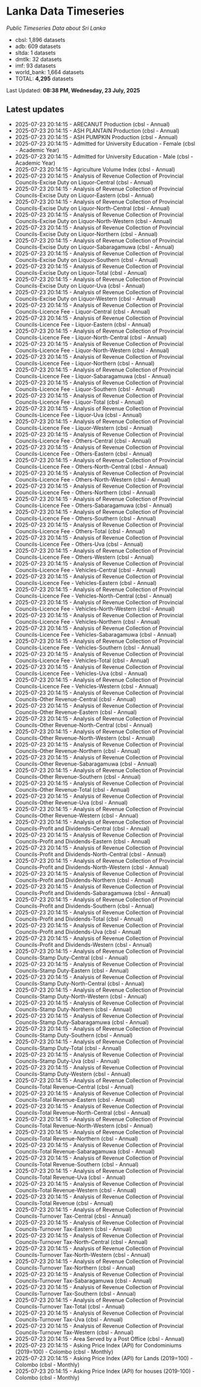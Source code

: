 # Lanka Data Timeseries
*Public Timeseries Data about Sri Lanka*

* cbsl: 1,896 datasets
* adb: 609 datasets
* sltda: 1 datasets
* dmtlk: 32 datasets
* imf: 93 datasets
* world_bank: 1,664 datasets
* TOTAL: **4,295** datasets

Last Updated: **08:38 PM, Wednesday, 23 July, 2025**

## Latest updates

* 2025-07-23 20:14:15 - ARECANUT Production (cbsl - Annual)
* 2025-07-23 20:14:15 - ASH PLANTAIN Production (cbsl - Annual)
* 2025-07-23 20:14:15 - ASH PUMPKIN Production (cbsl - Annual)
* 2025-07-23 20:14:15 - Admitted for University Education - Female (cbsl - Academic Year)
* 2025-07-23 20:14:15 - Admitted for University Education - Male (cbsl - Academic Year)
* 2025-07-23 20:14:15 - Agriculture Volume Index (cbsl - Annual)
* 2025-07-23 20:14:15 - Analysis of Revenue Collection of Provincial Councils-Excise Duty on Liquor-Central (cbsl - Annual)
* 2025-07-23 20:14:15 - Analysis of Revenue Collection of Provincial Councils-Excise Duty on Liquor-Eastern (cbsl - Annual)
* 2025-07-23 20:14:15 - Analysis of Revenue Collection of Provincial Councils-Excise Duty on Liquor-North-Central (cbsl - Annual)
* 2025-07-23 20:14:15 - Analysis of Revenue Collection of Provincial Councils-Excise Duty on Liquor-North-Western (cbsl - Annual)
* 2025-07-23 20:14:15 - Analysis of Revenue Collection of Provincial Councils-Excise Duty on Liquor-Northern (cbsl - Annual)
* 2025-07-23 20:14:15 - Analysis of Revenue Collection of Provincial Councils-Excise Duty on Liquor-Sabaragamuwa (cbsl - Annual)
* 2025-07-23 20:14:15 - Analysis of Revenue Collection of Provincial Councils-Excise Duty on Liquor-Southern (cbsl - Annual)
* 2025-07-23 20:14:15 - Analysis of Revenue Collection of Provincial Councils-Excise Duty on Liquor-Total (cbsl - Annual)
* 2025-07-23 20:14:15 - Analysis of Revenue Collection of Provincial Councils-Excise Duty on Liquor-Uva (cbsl - Annual)
* 2025-07-23 20:14:15 - Analysis of Revenue Collection of Provincial Councils-Excise Duty on Liquor-Western (cbsl - Annual)
* 2025-07-23 20:14:15 - Analysis of Revenue Collection of Provincial Councils-Licence Fee - Liquor-Central (cbsl - Annual)
* 2025-07-23 20:14:15 - Analysis of Revenue Collection of Provincial Councils-Licence Fee - Liquor-Eastern (cbsl - Annual)
* 2025-07-23 20:14:15 - Analysis of Revenue Collection of Provincial Councils-Licence Fee - Liquor-North-Central (cbsl - Annual)
* 2025-07-23 20:14:15 - Analysis of Revenue Collection of Provincial Councils-Licence Fee - Liquor-North-Western (cbsl - Annual)
* 2025-07-23 20:14:15 - Analysis of Revenue Collection of Provincial Councils-Licence Fee - Liquor-Northern (cbsl - Annual)
* 2025-07-23 20:14:15 - Analysis of Revenue Collection of Provincial Councils-Licence Fee - Liquor-Sabaragamuwa (cbsl - Annual)
* 2025-07-23 20:14:15 - Analysis of Revenue Collection of Provincial Councils-Licence Fee - Liquor-Southern (cbsl - Annual)
* 2025-07-23 20:14:15 - Analysis of Revenue Collection of Provincial Councils-Licence Fee - Liquor-Total (cbsl - Annual)
* 2025-07-23 20:14:15 - Analysis of Revenue Collection of Provincial Councils-Licence Fee - Liquor-Uva (cbsl - Annual)
* 2025-07-23 20:14:15 - Analysis of Revenue Collection of Provincial Councils-Licence Fee - Liquor-Western (cbsl - Annual)
* 2025-07-23 20:14:15 - Analysis of Revenue Collection of Provincial Councils-Licence Fee - Others-Central (cbsl - Annual)
* 2025-07-23 20:14:15 - Analysis of Revenue Collection of Provincial Councils-Licence Fee - Others-Eastern (cbsl - Annual)
* 2025-07-23 20:14:15 - Analysis of Revenue Collection of Provincial Councils-Licence Fee - Others-North-Central (cbsl - Annual)
* 2025-07-23 20:14:15 - Analysis of Revenue Collection of Provincial Councils-Licence Fee - Others-North-Western (cbsl - Annual)
* 2025-07-23 20:14:15 - Analysis of Revenue Collection of Provincial Councils-Licence Fee - Others-Northern (cbsl - Annual)
* 2025-07-23 20:14:15 - Analysis of Revenue Collection of Provincial Councils-Licence Fee - Others-Sabaragamuwa (cbsl - Annual)
* 2025-07-23 20:14:15 - Analysis of Revenue Collection of Provincial Councils-Licence Fee - Others-Southern (cbsl - Annual)
* 2025-07-23 20:14:15 - Analysis of Revenue Collection of Provincial Councils-Licence Fee - Others-Total (cbsl - Annual)
* 2025-07-23 20:14:15 - Analysis of Revenue Collection of Provincial Councils-Licence Fee - Others-Uva (cbsl - Annual)
* 2025-07-23 20:14:15 - Analysis of Revenue Collection of Provincial Councils-Licence Fee - Others-Western (cbsl - Annual)
* 2025-07-23 20:14:15 - Analysis of Revenue Collection of Provincial Councils-Licence Fee - Vehicles-Central (cbsl - Annual)
* 2025-07-23 20:14:15 - Analysis of Revenue Collection of Provincial Councils-Licence Fee - Vehicles-Eastern (cbsl - Annual)
* 2025-07-23 20:14:15 - Analysis of Revenue Collection of Provincial Councils-Licence Fee - Vehicles-North-Central (cbsl - Annual)
* 2025-07-23 20:14:15 - Analysis of Revenue Collection of Provincial Councils-Licence Fee - Vehicles-North-Western (cbsl - Annual)
* 2025-07-23 20:14:15 - Analysis of Revenue Collection of Provincial Councils-Licence Fee - Vehicles-Northern (cbsl - Annual)
* 2025-07-23 20:14:15 - Analysis of Revenue Collection of Provincial Councils-Licence Fee - Vehicles-Sabaragamuwa (cbsl - Annual)
* 2025-07-23 20:14:15 - Analysis of Revenue Collection of Provincial Councils-Licence Fee - Vehicles-Southern (cbsl - Annual)
* 2025-07-23 20:14:15 - Analysis of Revenue Collection of Provincial Councils-Licence Fee - Vehicles-Total (cbsl - Annual)
* 2025-07-23 20:14:15 - Analysis of Revenue Collection of Provincial Councils-Licence Fee - Vehicles-Uva (cbsl - Annual)
* 2025-07-23 20:14:15 - Analysis of Revenue Collection of Provincial Councils-Licence Fee - Vehicles-Western (cbsl - Annual)
* 2025-07-23 20:14:15 - Analysis of Revenue Collection of Provincial Councils-Other Revenue-Central (cbsl - Annual)
* 2025-07-23 20:14:15 - Analysis of Revenue Collection of Provincial Councils-Other Revenue-Eastern (cbsl - Annual)
* 2025-07-23 20:14:15 - Analysis of Revenue Collection of Provincial Councils-Other Revenue-North-Central (cbsl - Annual)
* 2025-07-23 20:14:15 - Analysis of Revenue Collection of Provincial Councils-Other Revenue-North-Western (cbsl - Annual)
* 2025-07-23 20:14:15 - Analysis of Revenue Collection of Provincial Councils-Other Revenue-Northern (cbsl - Annual)
* 2025-07-23 20:14:15 - Analysis of Revenue Collection of Provincial Councils-Other Revenue-Sabaragamuwa (cbsl - Annual)
* 2025-07-23 20:14:15 - Analysis of Revenue Collection of Provincial Councils-Other Revenue-Southern (cbsl - Annual)
* 2025-07-23 20:14:15 - Analysis of Revenue Collection of Provincial Councils-Other Revenue-Total (cbsl - Annual)
* 2025-07-23 20:14:15 - Analysis of Revenue Collection of Provincial Councils-Other Revenue-Uva (cbsl - Annual)
* 2025-07-23 20:14:15 - Analysis of Revenue Collection of Provincial Councils-Other Revenue-Western (cbsl - Annual)
* 2025-07-23 20:14:15 - Analysis of Revenue Collection of Provincial Councils-Profit and Dividends-Central (cbsl - Annual)
* 2025-07-23 20:14:15 - Analysis of Revenue Collection of Provincial Councils-Profit and Dividends-Eastern (cbsl - Annual)
* 2025-07-23 20:14:15 - Analysis of Revenue Collection of Provincial Councils-Profit and Dividends-North-Central (cbsl - Annual)
* 2025-07-23 20:14:15 - Analysis of Revenue Collection of Provincial Councils-Profit and Dividends-North-Western (cbsl - Annual)
* 2025-07-23 20:14:15 - Analysis of Revenue Collection of Provincial Councils-Profit and Dividends-Northern (cbsl - Annual)
* 2025-07-23 20:14:15 - Analysis of Revenue Collection of Provincial Councils-Profit and Dividends-Sabaragamuwa (cbsl - Annual)
* 2025-07-23 20:14:15 - Analysis of Revenue Collection of Provincial Councils-Profit and Dividends-Southern (cbsl - Annual)
* 2025-07-23 20:14:15 - Analysis of Revenue Collection of Provincial Councils-Profit and Dividends-Total (cbsl - Annual)
* 2025-07-23 20:14:15 - Analysis of Revenue Collection of Provincial Councils-Profit and Dividends-Uva (cbsl - Annual)
* 2025-07-23 20:14:15 - Analysis of Revenue Collection of Provincial Councils-Profit and Dividends-Western (cbsl - Annual)
* 2025-07-23 20:14:15 - Analysis of Revenue Collection of Provincial Councils-Stamp Duty-Central (cbsl - Annual)
* 2025-07-23 20:14:15 - Analysis of Revenue Collection of Provincial Councils-Stamp Duty-Eastern (cbsl - Annual)
* 2025-07-23 20:14:15 - Analysis of Revenue Collection of Provincial Councils-Stamp Duty-North-Central (cbsl - Annual)
* 2025-07-23 20:14:15 - Analysis of Revenue Collection of Provincial Councils-Stamp Duty-North-Western (cbsl - Annual)
* 2025-07-23 20:14:15 - Analysis of Revenue Collection of Provincial Councils-Stamp Duty-Northern (cbsl - Annual)
* 2025-07-23 20:14:15 - Analysis of Revenue Collection of Provincial Councils-Stamp Duty-Sabaragamuwa (cbsl - Annual)
* 2025-07-23 20:14:15 - Analysis of Revenue Collection of Provincial Councils-Stamp Duty-Southern (cbsl - Annual)
* 2025-07-23 20:14:15 - Analysis of Revenue Collection of Provincial Councils-Stamp Duty-Total (cbsl - Annual)
* 2025-07-23 20:14:15 - Analysis of Revenue Collection of Provincial Councils-Stamp Duty-Uva (cbsl - Annual)
* 2025-07-23 20:14:15 - Analysis of Revenue Collection of Provincial Councils-Stamp Duty-Western (cbsl - Annual)
* 2025-07-23 20:14:15 - Analysis of Revenue Collection of Provincial Councils-Total Revenue-Central (cbsl - Annual)
* 2025-07-23 20:14:15 - Analysis of Revenue Collection of Provincial Councils-Total Revenue-Eastern (cbsl - Annual)
* 2025-07-23 20:14:15 - Analysis of Revenue Collection of Provincial Councils-Total Revenue-North-Central (cbsl - Annual)
* 2025-07-23 20:14:15 - Analysis of Revenue Collection of Provincial Councils-Total Revenue-North-Western (cbsl - Annual)
* 2025-07-23 20:14:15 - Analysis of Revenue Collection of Provincial Councils-Total Revenue-Northern (cbsl - Annual)
* 2025-07-23 20:14:15 - Analysis of Revenue Collection of Provincial Councils-Total Revenue-Sabaragamuwa (cbsl - Annual)
* 2025-07-23 20:14:15 - Analysis of Revenue Collection of Provincial Councils-Total Revenue-Southern (cbsl - Annual)
* 2025-07-23 20:14:15 - Analysis of Revenue Collection of Provincial Councils-Total Revenue-Uva (cbsl - Annual)
* 2025-07-23 20:14:15 - Analysis of Revenue Collection of Provincial Councils-Total Revenue-Western (cbsl - Annual)
* 2025-07-23 20:14:15 - Analysis of Revenue Collection of Provincial Councils-Total Revenue (cbsl - Annual)
* 2025-07-23 20:14:15 - Analysis of Revenue Collection of Provincial Councils-Turnover Tax-Central (cbsl - Annual)
* 2025-07-23 20:14:15 - Analysis of Revenue Collection of Provincial Councils-Turnover Tax-Eastern (cbsl - Annual)
* 2025-07-23 20:14:15 - Analysis of Revenue Collection of Provincial Councils-Turnover Tax-North-Central (cbsl - Annual)
* 2025-07-23 20:14:15 - Analysis of Revenue Collection of Provincial Councils-Turnover Tax-North-Western (cbsl - Annual)
* 2025-07-23 20:14:15 - Analysis of Revenue Collection of Provincial Councils-Turnover Tax-Northern (cbsl - Annual)
* 2025-07-23 20:14:15 - Analysis of Revenue Collection of Provincial Councils-Turnover Tax-Sabaragamuwa (cbsl - Annual)
* 2025-07-23 20:14:15 - Analysis of Revenue Collection of Provincial Councils-Turnover Tax-Southern (cbsl - Annual)
* 2025-07-23 20:14:15 - Analysis of Revenue Collection of Provincial Councils-Turnover Tax-Total (cbsl - Annual)
* 2025-07-23 20:14:15 - Analysis of Revenue Collection of Provincial Councils-Turnover Tax-Uva (cbsl - Annual)
* 2025-07-23 20:14:15 - Analysis of Revenue Collection of Provincial Councils-Turnover Tax-Western (cbsl - Annual)
* 2025-07-23 20:14:15 - Area Served by a Post Office (cbsl - Annual)
* 2025-07-23 20:14:15 - Asking Price Index (API) for Condominiums (2019=100) - Colombo (cbsl - Monthly)
* 2025-07-23 20:14:15 - Asking Price Index (API) for Lands (2019=100) - Colombo (cbsl - Monthly)
* 2025-07-23 20:14:15 - Asking Price Index (API) for houses (2019-100) - Colombo (cbsl - Monthly)
